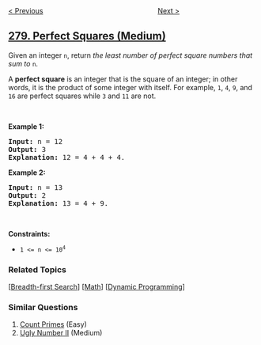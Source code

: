 <!--|This file generated by command(leetcode description); DO NOT EDIT.    |-->
<!--+----------------------------------------------------------------------+-->
<!--|@author    openset <openset.wang@gmail.com>                           |-->
<!--|@link      https://github.com/openset                                 |-->
<!--|@home      https://github.com/openset/leetcode                        |-->
<!--+----------------------------------------------------------------------+-->

[< Previous](../first-bad-version "First Bad Version")
　　　　　　　　　　　　　　　　
[Next >](../wiggle-sort "Wiggle Sort")

## [279. Perfect Squares (Medium)](https://leetcode.com/problems/perfect-squares "完全平方数")

<p>Given an integer <code>n</code>, return <em>the least number of perfect square numbers that sum to</em> <code>n</code>.</p>

<p>A <strong>perfect square</strong> is an integer that is the square of an integer; in other words, it is the product of some integer with itself. For example, <code>1</code>, <code>4</code>, <code>9</code>, and <code>16</code> are perfect squares while <code>3</code> and <code>11</code> are not.</p>

<p>&nbsp;</p>
<p><strong>Example 1:</strong></p>

<pre>
<strong>Input:</strong> n = 12
<strong>Output:</strong> 3
<strong>Explanation:</strong> 12 = 4 + 4 + 4.
</pre>

<p><strong>Example 2:</strong></p>

<pre>
<strong>Input:</strong> n = 13
<strong>Output:</strong> 2
<strong>Explanation:</strong> 13 = 4 + 9.
</pre>

<p>&nbsp;</p>
<p><strong>Constraints:</strong></p>

<ul>
	<li><code>1 &lt;= n &lt;= 10<sup>4</sup></code></li>
</ul>

### Related Topics
  [[Breadth-first Search](../../tag/breadth-first-search/README.md)]
  [[Math](../../tag/math/README.md)]
  [[Dynamic Programming](../../tag/dynamic-programming/README.md)]

### Similar Questions
  1. [Count Primes](../count-primes) (Easy)
  1. [Ugly Number II](../ugly-number-ii) (Medium)
